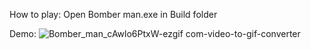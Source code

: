 How to play: Open Bomber man.exe in Build folder

Demo:
![Bomber_man_cAwlo6PtxW-ezgif com-video-to-gif-converter](https://github.com/user-attachments/assets/0315db0c-64a0-44ed-94f7-94bc44e85a7e)
